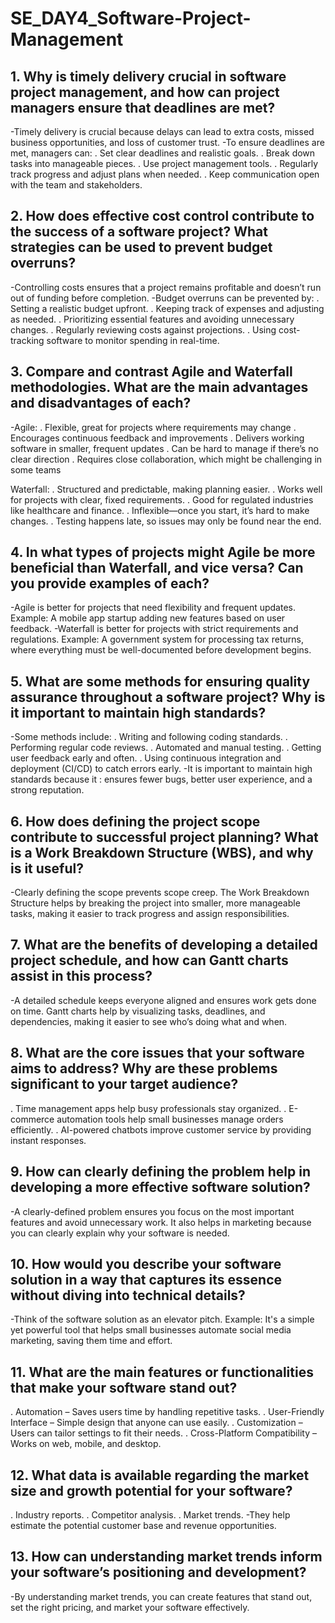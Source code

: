# SE_DAY4_Software-Project-Management
## 1. Why is timely delivery crucial in software project management, and how can project managers ensure that deadlines are met?
-Timely delivery is crucial because delays can lead to extra costs, missed business opportunities, and loss of customer trust. 
-To ensure deadlines are met, managers can:
. Set clear deadlines and realistic goals.
. Break down tasks into manageable pieces.
. Use project management tools.
. Regularly track progress and adjust plans when needed. 
. Keep communication open with the team and stakeholders.

## 2. How does effective cost control contribute to the success of a software project? What strategies can be used to prevent budget overruns?
-Controlling costs ensures that a project remains profitable and doesn’t run out of funding before completion. 
-Budget overruns can be prevented by:
. Setting a realistic budget upfront.
. Keeping track of expenses and adjusting as needed.
. Prioritizing essential features and avoiding unnecessary changes.
. Regularly reviewing costs against projections.
. Using cost-tracking software to monitor spending in real-time.

## 3. Compare and contrast Agile and Waterfall methodologies. What are the main advantages and disadvantages of each?
-Agile:
. Flexible, great for projects where requirements may change
 . Encourages continuous feedback and improvements
. Delivers working software in smaller, frequent updates
 . Can be hard to manage if there’s no clear direction
 . Requires close collaboration, which might be challenging in some teams

Waterfall:
 . Structured and predictable, making planning easier.
 . Works well for projects with clear, fixed requirements.
 . Good for regulated industries like healthcare and finance.
 . Inflexible—once you start, it’s hard to make changes.
 . Testing happens late, so issues may only be found near the end.
 
## 4. In what types of projects might Agile be more beneficial than Waterfall, and vice versa? Can you provide examples of each?
-Agile is better for projects that need flexibility and frequent updates. Example: A mobile app startup adding new features based on user feedback.
-Waterfall is better for projects with strict requirements and regulations. Example: A government system for processing tax returns, where everything must be well-documented before development begins.

## 5. What are some methods for ensuring quality assurance throughout a software project? Why is it important to maintain high standards?
-Some methods include:
. Writing and following coding standards.
. Performing regular code reviews.
. Automated and manual testing.
. Getting user feedback early and often.
. Using continuous integration and deployment (CI/CD) to catch errors early.
-It is important to maintain high standards because it : ensures fewer bugs, better user experience, and a strong reputation. 

## 6. How does defining the project scope contribute to successful project planning? What is a Work Breakdown Structure (WBS), and why is it useful?
-Clearly defining the scope prevents scope creep. The Work Breakdown Structure helps by breaking the project into smaller, more manageable tasks, making it easier to track progress and assign responsibilities.

## 7. What are the benefits of developing a detailed project schedule, and how can Gantt charts assist in this process?
-A detailed schedule keeps everyone aligned and ensures work gets done on time. Gantt charts help by visualizing tasks, deadlines, and dependencies, making it easier to see who’s doing what and when.

## 8. What are the core issues that your software aims to address? Why are these problems significant to your target audience?
. Time management apps help busy professionals stay organized.
. E-commerce automation tools help small businesses manage orders efficiently.
. AI-powered chatbots improve customer service by providing instant responses.

## 9. How can clearly defining the problem help in developing a more effective software solution?
-A clearly-defined problem ensures you focus on the most important features and avoid unnecessary work. It also helps in marketing because you can clearly explain why your software is needed.

## 10. How would you describe your software solution in a way that captures its essence without diving into technical details?
-Think of the software solution  as an elevator pitch. Example: It's a simple yet powerful tool that helps small businesses automate social media marketing, saving them time and effort.

## 11. What are the main features or functionalities that make your software stand out?
. Automation – Saves users time by handling repetitive tasks.
. User-Friendly Interface – Simple design that anyone can use easily.
. Customization – Users can tailor settings to fit their needs.
. Cross-Platform Compatibility – Works on web, mobile, and desktop.

## 12. What data is available regarding the market size and growth potential for your software?
. Industry reports.
. Competitor analysis.
. Market trends.
-They help  estimate the potential customer base and revenue opportunities.

## 13. How can understanding market trends inform your software’s positioning and development?
-By understanding market trends, you can create features that stand out, set the right pricing, and market your software effectively.
